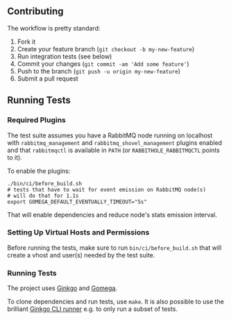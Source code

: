 ## Contributing

The workflow is pretty standard:

1. Fork it
2. Create your feature branch (`git checkout -b my-new-feature`)
3. Run integration tests (see below)
4. Commit your changes (`git commit -am 'Add some feature'`)
5. Push to the branch (`git push -u origin my-new-feature`)
6. Submit a pull request

## Running Tests

### Required Plugins

The test suite assumes you have a RabbitMQ node running on localhost with `rabbitmq_management` and
`rabbitmq_shovel_management` plugins enabled and that
`rabbitmqctl` is available in `PATH` (or `RABBITHOLE_RABBITMQCTL` points to it).

To enable the plugins:

``` shell
./bin/ci/before_build.sh
# tests that have to wait for event emission on RabbitMQ node(s)
# will do that for 1.1s
export GOMEGA_DEFAULT_EVENTUALLY_TIMEOUT="5s"
```

That will enable dependencies and reduce node's stats emission interval.

### Setting Up Virtual Hosts and Permissions

Before running the tests, make sure to run `bin/ci/before_build.sh` that will create a vhost and user(s) needed
by the test suite.

### Running Tests

The project uses [Ginkgo](http://onsi.github.io/ginkgo/) and [Gomega](https://github.com/onsi/gomega).

To clone dependencies and run tests, use `make`. It is also possible
to use the brilliant [Ginkgo CLI runner](http://onsi.github.io/ginkgo/#the-ginkgo-cli) e.g.
to only run a subset of tests.
